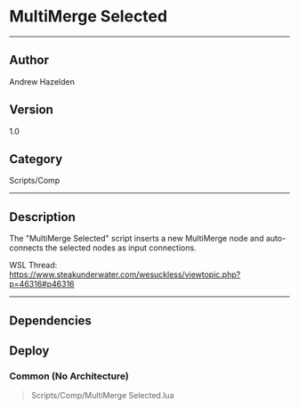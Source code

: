 # MultiMerge Selected
___

## Author
Andrew Hazelden

## Version
1.0

## Category
Scripts/Comp

___

## Description
<p>The "MultiMerge Selected" script inserts a new MultiMerge node and auto-connects the selected nodes as input connections.</p>

<p>WSL Thread:<br>
<a href="https://www.steakunderwater.com/wesuckless/viewtopic.php?p=46316#p46316">https://www.steakunderwater.com/wesuckless/viewtopic.php?p=46316#p46316</a></p>

___

## Dependencies

## Deploy

### Common (No Architecture)

> Scripts/Comp/MultiMerge Selected.lua  
